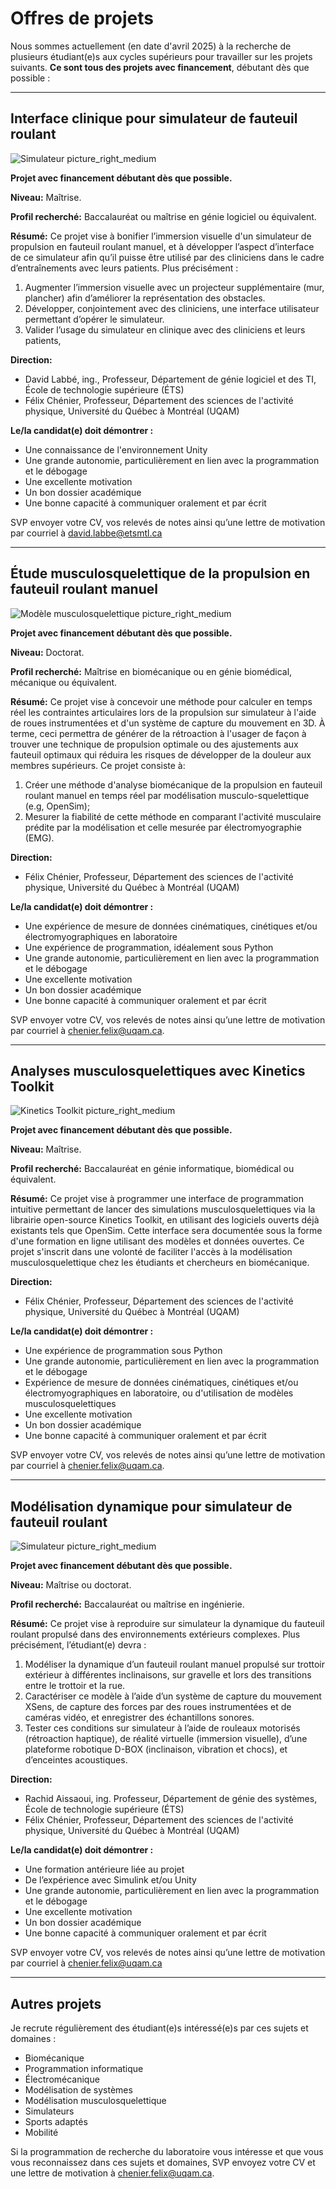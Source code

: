 # Offres de projets

Nous sommes actuellement (en date d'avril 2025) à la recherche de plusieurs étudiant(e)s aux cycles supérieurs pour travailler sur les projets suivants. **Ce sont tous des projets avec financement**, débutant dès que possible :

---

## Interface clinique pour simulateur de fauteuil roulant

![Simulateur picture_right_medium](simulator.png)

**Projet avec financement débutant dès que possible.**

**Niveau:** Maîtrise.

**Profil recherché:** Baccalauréat ou maîtrise en génie logiciel ou équivalent.

**Résumé:** Ce projet vise à bonifier l’immersion visuelle d'un simulateur de propulsion en fauteuil roulant manuel, et à développer l’aspect d’interface de ce simulateur afin qu’il puisse être utilisé par des cliniciens dans le cadre d’entraînements avec leurs patients. Plus précisément :

1. Augmenter l’immersion visuelle avec un projecteur supplémentaire (mur, plancher) afin d’améliorer la représentation des obstacles.
2. Développer, conjointement avec des cliniciens, une interface utilisateur permettant d’opérer le simulateur.
3. Valider l’usage du simulateur en clinique avec des cliniciens et leurs patients,

**Direction:**

- David Labbé, ing., Professeur, Département de génie logiciel et des TI, École de technologie supérieure (ÉTS)
- Félix Chénier, Professeur, Département des sciences de l'activité physique, Université du Québec à Montréal (UQAM)

**Le/la candidat(e) doit démontrer :**

- Une connaissance de l'environnement Unity
- Une grande autonomie, particulièrement en lien avec la programmation et le débogage
- Une excellente motivation
- Un bon dossier académique
- Une bonne capacité à communiquer oralement et par écrit

SVP envoyer votre CV, vos relevés de notes ainsi qu’une lettre de motivation par courriel à [david.labbe@etsmtl.ca](mailto:david.labbe@etsmtl.ca)


---

## Étude musculosquelettique de la propulsion en fauteuil roulant manuel

![Modèle musculosquelettique picture_right_medium](opensim.png)

**Projet avec financement débutant dès que possible.**

**Niveau:** Doctorat.

**Profil recherché:** Maîtrise en biomécanique ou en génie biomédical, mécanique ou équivalent.

**Résumé:** Ce projet vise à concevoir une méthode pour calculer en temps réel les contraintes articulaires lors de la propulsion sur simulateur à l'aide de roues instrumentées et d'un système de capture du mouvement en 3D. À terme, ceci permettra de générer de la rétroaction à l'usager de façon à trouver une technique de propulsion optimale ou des ajustements aux fauteuil optimaux qui réduira les risques de développer de la douleur aux membres supérieurs. Ce projet consiste à:

1. Créer une méthode d'analyse biomécanique de la propulsion en fauteuil roulant manuel en temps réel par modélisation musculo-squelettique (e.g, OpenSim);
2. Mesurer la fiabilité de cette méthode en comparant l'activité musculaire prédite par la modélisation et celle mesurée par électromyographie (EMG).

**Direction:**

- Félix Chénier, Professeur, Département des sciences de l'activité physique, Université du Québec à Montréal (UQAM)

**Le/la candidat(e) doit démontrer :**

- Une expérience de mesure de données cinématiques, cinétiques et/ou électromyographiques en laboratoire
- Une expérience de programmation, idéalement sous Python
- Une grande autonomie, particulièrement en lien avec la programmation et le débogage
- Une excellente motivation
- Un bon dossier académique
- Une bonne capacité à communiquer oralement et par écrit

SVP envoyer votre CV, vos relevés de notes ainsi qu’une lettre de motivation par courriel à [chenier.felix@uqam.ca](mailto:chenier.felix@uqam.ca).

---


## Analyses musculosquelettiques avec Kinetics Toolkit


![Kinetics Toolkit picture_right_medium](kineticstoolkit.png)


**Projet avec financement débutant dès que possible.**

**Niveau:** Maîtrise.

**Profil recherché:** Baccalauréat en génie informatique, biomédical ou équivalent.

**Résumé:** Ce projet vise à programmer une interface de programmation intuitive permettant de lancer des simulations musculosquelettiques via la librairie open-source Kinetics Toolkit, en utilisant des logiciels ouverts déjà existants tels que OpenSim. Cette interface sera documentée sous la forme d'une formation en ligne utilisant des modèles et données ouvertes. Ce projet s'inscrit dans une volonté de faciliter l'accès à la modélisation musculosquelettique chez les étudiants et chercheurs en biomécanique.

**Direction:**

- Félix Chénier, Professeur, Département des sciences de l'activité physique, Université du Québec à Montréal (UQAM)

**Le/la candidat(e) doit démontrer :**

- Une expérience de programmation sous Python
- Une grande autonomie, particulièrement en lien avec la programmation et le débogage
- Expérience de mesure de données cinématiques, cinétiques et/ou électromyographiques en laboratoire, ou d'utilisation de modèles musculosquelettiques
- Une excellente motivation
- Un bon dossier académique
- Une bonne capacité à communiquer oralement et par écrit

SVP envoyer votre CV, vos relevés de notes ainsi qu’une lettre de motivation par courriel à [chenier.felix@uqam.ca](mailto:chenier.felix@uqam.ca).


---


## Modélisation dynamique pour simulateur de fauteuil roulant

![Simulateur picture_right_medium](simulator.png)

**Projet avec financement débutant dès que possible.**

**Niveau:** Maîtrise ou doctorat.

**Profil recherché:** Baccalauréat ou maîtrise en ingénierie.

**Résumé:** Ce projet vise à reproduire sur simulateur la dynamique du fauteuil roulant propulsé dans des environnements extérieurs complexes. Plus précisément, l’étudiant(e) devra :

1. Modéliser la dynamique d’un fauteuil roulant manuel propulsé sur trottoir extérieur à différentes inclinaisons, sur gravelle et lors des transitions entre le trottoir et la rue.
2. Caractériser ce modèle à l’aide d’un système de capture du mouvement XSens, de capture des forces par des roues instrumentées et de caméras vidéo, et enregistrer des échantillons sonores.
3. Tester ces conditions sur simulateur à l’aide de rouleaux motorisés (rétroaction haptique), de réalité virtuelle (immersion visuelle), d’une plateforme robotique D-BOX (inclinaison, vibration et chocs), et d’enceintes acoustiques.

**Direction:**

- Rachid Aissaoui, ing. Professeur, Département de génie des systèmes, École de technologie supérieure (ÉTS)
- Félix Chénier, Professeur, Département des sciences de l'activité physique, Université du Québec à Montréal (UQAM)

**Le/la candidat(e) doit démontrer :**

- Une formation antérieure liée au projet
- De l’expérience avec Simulink et/ou Unity
- Une grande autonomie, particulièrement en lien avec la programmation et le débogage
- Une excellente motivation
- Un bon dossier académique
- Une bonne capacité à communiquer oralement et par écrit

SVP envoyer votre CV, vos relevés de notes ainsi qu’une lettre de motivation par courriel à [chenier.felix@uqam.ca](mailto:chenier.felix@uqam.ca)

---

## Autres projets

Je recrute régulièrement des étudiant(e)s intéressé(e)s par ces sujets et domaines :

- Biomécanique
- Programmation informatique
- Électromécanique
- Modélisation de systèmes
- Modélisation musculosquelettique
- Simulateurs
- Sports adaptés
- Mobilité

Si la programmation de recherche du laboratoire vous intéresse et que vous vous reconnaissez dans ces sujets et domaines, SVP envoyez votre CV et une lettre de motivation à [chenier.felix@uqam.ca](mailto:chenier.felix@uqam.ca).

